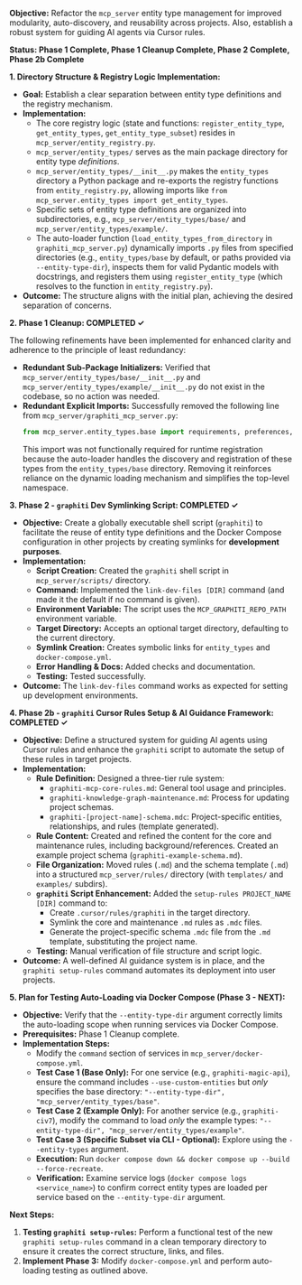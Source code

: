 **Objective:** Refactor the `mcp_server` entity type management for improved modularity, auto-discovery, and reusability across projects. Also, establish a robust system for guiding AI agents via Cursor rules.

**Status: Phase 1 Complete, Phase 1 Cleanup Complete, Phase 2 Complete, Phase 2b Complete**

**1. Directory Structure & Registry Logic Implementation:**

*   **Goal:** Establish a clear separation between entity type definitions and the registry mechanism.
*   **Implementation:**
    *   The core registry logic (state and functions: `register_entity_type`, `get_entity_types`, `get_entity_type_subset`) resides in `mcp_server/entity_registry.py`.
    *   `mcp_server/entity_types/` serves as the main package directory for entity type *definitions*.
    *   `mcp_server/entity_types/__init__.py` makes the `entity_types` directory a Python package and re-exports the registry functions from `entity_registry.py`, allowing imports like `from mcp_server.entity_types import get_entity_types`.
    *   Specific sets of entity type definitions are organized into subdirectories, e.g., `mcp_server/entity_types/base/` and `mcp_server/entity_types/example/`.
    *   The auto-loader function (`load_entity_types_from_directory` in `graphiti_mcp_server.py`) dynamically imports `.py` files from specified directories (e.g., `entity_types/base` by default, or paths provided via `--entity-type-dir`), inspects them for valid Pydantic models with docstrings, and registers them using `register_entity_type` (which resolves to the function in `entity_registry.py`).
*   **Outcome:** The structure aligns with the initial plan, achieving the desired separation of concerns.

**2. Phase 1 Cleanup: COMPLETED ✓**

The following refinements have been implemented for enhanced clarity and adherence to the principle of least redundancy:

*   **Redundant Sub-Package Initializers:** Verified that `mcp_server/entity_types/base/__init__.py` and `mcp_server/entity_types/example/__init__.py` do not exist in the codebase, so no action was needed.
*   **Redundant Explicit Imports:** Successfully removed the following line from `mcp_server/graphiti_mcp_server.py`:
    ```python
    from mcp_server.entity_types.base import requirements, preferences, procedures
    ```
    This import was not functionally required for runtime registration because the auto-loader handles the discovery and registration of these types from the `entity_types/base` directory. Removing it reinforces reliance on the dynamic loading mechanism and simplifies the top-level namespace.

**3. Phase 2 - `graphiti` Dev Symlinking Script: COMPLETED ✓**

*   **Objective:** Create a globally executable shell script (`graphiti`) to facilitate the reuse of entity type definitions and the Docker Compose configuration in other projects by creating symlinks for **development purposes**.
*   **Implementation:**
    *   **Script Creation:** Created the `graphiti` shell script in `mcp_server/scripts/` directory.
    *   **Command:** Implemented the `link-dev-files [DIR]` command (and made it the default if no command is given).
    *   **Environment Variable:** The script uses the `MCP_GRAPHITI_REPO_PATH` environment variable.
    *   **Target Directory:** Accepts an optional target directory, defaulting to the current directory.
    *   **Symlink Creation:** Creates symbolic links for `entity_types` and `docker-compose.yml`.
    *   **Error Handling & Docs:** Added checks and documentation.
    *   **Testing:** Tested successfully.
*   **Outcome:** The `link-dev-files` command works as expected for setting up development environments.

**4. Phase 2b - `graphiti` Cursor Rules Setup & AI Guidance Framework: COMPLETED ✓**

*   **Objective:** Define a structured system for guiding AI agents using Cursor rules and enhance the `graphiti` script to automate the setup of these rules in target projects.
*   **Implementation:**
    *   **Rule Definition:** Designed a three-tier rule system:
        *   `graphiti-mcp-core-rules.md`: General tool usage and principles.
        *   `graphiti-knowledge-graph-maintenance.md`: Process for updating project schemas.
        *   `graphiti-[project-name]-schema.mdc`: Project-specific entities, relationships, and rules (template generated).
    *   **Rule Content:** Created and refined the content for the core and maintenance rules, including background/references. Created an example project schema (`graphiti-example-schema.md`).
    *   **File Organization:** Moved rules (`.md`) and the schema template (`.md`) into a structured `mcp_server/rules/` directory (with `templates/` and `examples/` subdirs).
    *   **`graphiti` Script Enhancement:** Added the `setup-rules PROJECT_NAME [DIR]` command to:
        *   Create `.cursor/rules/graphiti` in the target directory.
        *   Symlink the core and maintenance `.md` rules as `.mdc` files.
        *   Generate the project-specific schema `.mdc` file from the `.md` template, substituting the project name.
    *   **Testing:** Manual verification of file structure and script logic.
*   **Outcome:** A well-defined AI guidance system is in place, and the `graphiti setup-rules` command automates its deployment into user projects.

**5. Plan for Testing Auto-Loading via Docker Compose (Phase 3 - NEXT):**

*   **Objective:** Verify that the `--entity-type-dir` argument correctly limits the auto-loading scope when running services via Docker Compose.
*   **Prerequisites:** Phase 1 Cleanup complete.
*   **Implementation Steps:**
    *   Modify the `command` section of services in `mcp_server/docker-compose.yml`.
    *   **Test Case 1 (Base Only):** For one service (e.g., `graphiti-magic-api`), ensure the command includes `--use-custom-entities` but *only* specifies the base directory: `"--entity-type-dir", "mcp_server/entity_types/base"`.
    *   **Test Case 2 (Example Only):** For another service (e.g., `graphiti-civ7`), modify the command to load *only* the example types: `"--entity-type-dir", "mcp_server/entity_types/example"`.
    *   **Test Case 3 (Specific Subset via CLI - Optional):** Explore using the `--entity-types` argument.
    *   **Execution:** Run `docker compose down && docker compose up --build --force-recreate`.
    *   **Verification:** Examine service logs (`docker compose logs <service_name>`) to confirm correct entity types are loaded per service based on the `--entity-type-dir` argument.

**Next Steps:**

1.  **Testing `graphiti setup-rules`:** Perform a functional test of the new `graphiti setup-rules` command in a clean temporary directory to ensure it creates the correct structure, links, and files.
2.  **Implement Phase 3:** Modify `docker-compose.yml` and perform auto-loading testing as outlined above.

